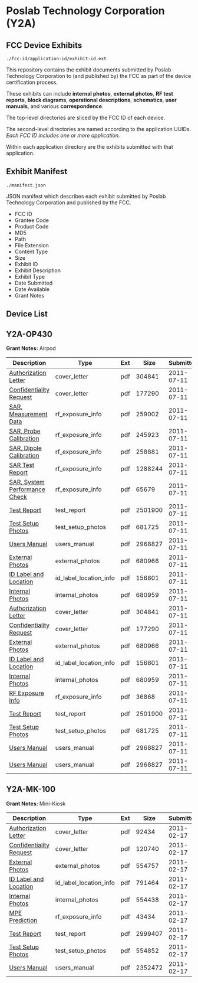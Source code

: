 # Poslab Technology Corporation (Y2A)
## FCC Device Exhibits

```
./fcc-id/application-id/exhibit-id.ext
```

This repository contains the exhibit documents submitted by Poslab Technology Corporation to (and published by) the FCC as part of the device certification process.

These exhibits can include **internal photos**, **external photos**, **RF test reports**, **block diagrams**, **operational descriptions**, **schematics**, **user manuals**, and various **correspondence**.

The top-level directories are sliced by the FCC ID of each device.

The second-level directories are named according to the application UUIDs. *Each FCC ID includes one or more application.*

Within each application directory are the exhibits submitted with that application. 

## Exhibit Manifest

```
./manifest.json
```

JSON manifest which describes each exhibit submitted by Poslab Technology Corporation and published by the FCC.

- FCC ID
- Grantee Code
- Product Code
- MD5
- Path
- File Extension
- Content Type
- Size
- Exhibit ID
- Exhibit Description
- Exhibit Type
- Date Submitted
- Date Available
- Grant Notes

## Device List
## Y2A-OP430
**Grant Notes:** Airpod

| Description | Type | Ext | Size | Submitted | Available |
| ----------- | ---- | --- | ---- | --------- | --------- |
| [Authorization Letter](Y2A-OP430/285ef45e8613d0323aac4a6d46bf3242/1498342.pdf) | cover_letter | pdf | 304841 | 2011-07-11 | 2011-07-11 |
| [Confidentiality Request](Y2A-OP430/285ef45e8613d0323aac4a6d46bf3242/1498343.pdf) | cover_letter | pdf | 177290 | 2011-07-11 | 2011-07-11 |
| [SAR, Measurement Data](Y2A-OP430/285ef45e8613d0323aac4a6d46bf3242/1498351.pdf) | rf_exposure_info | pdf | 259002 | 2011-07-11 | 2011-07-11 |
| [SAR, Probe Calibration](Y2A-OP430/285ef45e8613d0323aac4a6d46bf3242/1498352.pdf) | rf_exposure_info | pdf | 245923 | 2011-07-11 | 2011-07-11 |
| [SAR, Dipole Calibration](Y2A-OP430/285ef45e8613d0323aac4a6d46bf3242/1498353.pdf) | rf_exposure_info | pdf | 258881 | 2011-07-11 | 2011-07-11 |
| [SAR Test Report](Y2A-OP430/285ef45e8613d0323aac4a6d46bf3242/1498349.pdf) | rf_exposure_info | pdf | 1288244 | 2011-07-11 | 2011-07-11 |
| [SAR, System Performance Check](Y2A-OP430/285ef45e8613d0323aac4a6d46bf3242/1498350.pdf) | rf_exposure_info | pdf | 65679 | 2011-07-11 | 2011-07-11 |
| [Test Report](Y2A-OP430/285ef45e8613d0323aac4a6d46bf3242/1498355.pdf) | test_report | pdf | 2501900 | 2011-07-11 | 2011-07-11 |
| [Test Setup Photos](Y2A-OP430/285ef45e8613d0323aac4a6d46bf3242/1498356.pdf) | test_setup_photos | pdf | 681725 | 2011-07-11 | 2011-07-11 |
| [Users Manual](Y2A-OP430/285ef45e8613d0323aac4a6d46bf3242/1498357.pdf) | users_manual | pdf | 2968827 | 2011-07-11 | 2011-07-11 |
| [External Photos](Y2A-OP430/285ef45e8613d0323aac4a6d46bf3242/1498345.pdf) | external_photos | pdf | 680966 | 2011-07-11 | 2011-07-11 |
| [ID Label and Location](Y2A-OP430/285ef45e8613d0323aac4a6d46bf3242/1498346.pdf) | id_label_location_info | pdf | 156801 | 2011-07-11 | 2011-07-11 |
| [Internal Photos](Y2A-OP430/285ef45e8613d0323aac4a6d46bf3242/1498347.pdf) | internal_photos | pdf | 680959 | 2011-07-11 | 2011-07-11 |
| [Authorization Letter](Y2A-OP430/b7729cfd38a2703db9f5203d7b5e91d3/1498342.pdf) | cover_letter | pdf | 304841 | 2011-07-11 | 2011-07-11 |
| [Confidentiality Request](Y2A-OP430/b7729cfd38a2703db9f5203d7b5e91d3/1498343.pdf) | cover_letter | pdf | 177290 | 2011-07-11 | 2011-07-11 |
| [External Photos](Y2A-OP430/b7729cfd38a2703db9f5203d7b5e91d3/1498345.pdf) | external_photos | pdf | 680966 | 2011-07-11 | 2011-07-11 |
| [ID Label and Location](Y2A-OP430/b7729cfd38a2703db9f5203d7b5e91d3/1498346.pdf) | id_label_location_info | pdf | 156801 | 2011-07-11 | 2011-07-11 |
| [Internal Photos](Y2A-OP430/b7729cfd38a2703db9f5203d7b5e91d3/1498347.pdf) | internal_photos | pdf | 680959 | 2011-07-11 | 2011-07-11 |
| [RF Exposure Info](Y2A-OP430/b7729cfd38a2703db9f5203d7b5e91d3/1498365.pdf) | rf_exposure_info | pdf | 36868 | 2011-07-11 | 2011-07-11 |
| [Test Report](Y2A-OP430/b7729cfd38a2703db9f5203d7b5e91d3/1498355.pdf) | test_report | pdf | 2501900 | 2011-07-11 | 2011-07-11 |
| [Test Setup Photos](Y2A-OP430/b7729cfd38a2703db9f5203d7b5e91d3/1498356.pdf) | test_setup_photos | pdf | 681725 | 2011-07-11 | 2011-07-11 |
| [Users Manual](Y2A-OP430/b7729cfd38a2703db9f5203d7b5e91d3/1498357.pdf) | users_manual | pdf | 2968827 | 2011-07-11 | 2011-07-11 |
| [Users Manual](Y2A-OP430/b7729cfd38a2703db9f5203d7b5e91d3/1498357.pdf) | users_manual | pdf | 2968827 | 2011-07-11 | 2011-07-11 |
## Y2A-MK-100
**Grant Notes:** Mini-Kiosk

| Description | Type | Ext | Size | Submitted | Available |
| ----------- | ---- | --- | ---- | --------- | --------- |
| [Authorization Letter](Y2A-MK-100/23045cb585a66613b9ea9de2068e6abf/1418044.pdf) | cover_letter | pdf | 92434 | 2011-02-17 | 2011-02-17 |
| [Confidentiality Request](Y2A-MK-100/23045cb585a66613b9ea9de2068e6abf/1418045.pdf) | cover_letter | pdf | 120740 | 2011-02-17 | 2011-02-17 |
| [External Photos](Y2A-MK-100/23045cb585a66613b9ea9de2068e6abf/1418047.pdf) | external_photos | pdf | 554757 | 2011-02-17 | 2011-02-17 |
| [ID Label and Location](Y2A-MK-100/23045cb585a66613b9ea9de2068e6abf/1418048.pdf) | id_label_location_info | pdf | 791464 | 2011-02-17 | 2011-02-17 |
| [Internal Photos](Y2A-MK-100/23045cb585a66613b9ea9de2068e6abf/1418049.pdf) | internal_photos | pdf | 554438 | 2011-02-17 | 2011-02-17 |
| [MPE Prediction](Y2A-MK-100/23045cb585a66613b9ea9de2068e6abf/1418052.pdf) | rf_exposure_info | pdf | 43434 | 2011-02-17 | 2011-02-17 |
| [Test Report](Y2A-MK-100/23045cb585a66613b9ea9de2068e6abf/1418054.pdf) | test_report | pdf | 2999407 | 2011-02-17 | 2011-02-17 |
| [Test Setup Photos](Y2A-MK-100/23045cb585a66613b9ea9de2068e6abf/1418055.pdf) | test_setup_photos | pdf | 554852 | 2011-02-17 | 2011-02-17 |
| [Users Manual](Y2A-MK-100/23045cb585a66613b9ea9de2068e6abf/1418056.pdf) | users_manual | pdf | 2352472 | 2011-02-17 | 2011-02-17 |
